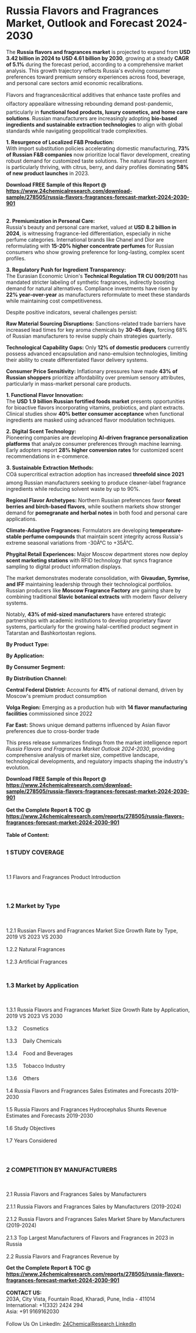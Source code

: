 <h1>Russia Flavors and Fragrances Market, Outlook and Forecast 2024-2030</h1><p>The <strong>Russia flavors and fragrances market</strong> is projected to expand from <strong>USD 3.42 billion in 2024 to USD 4.61 billion by 2030</strong>, growing at a steady <strong>CAGR of 5.1%</strong> during the forecast period, according to a comprehensive market analysis. This growth trajectory reflects Russia's evolving consumer preferences toward premium sensory experiences across food, beverage, and personal care sectors amid economic recalibrations.</p><p>Flavors and fragrancesâcritical additives that enhance taste profiles and olfactory appealâare witnessing rebounding demand post-pandemic, particularly in <strong>functional food products, luxury cosmetics, and home care solutions</strong>. Russian manufacturers are increasingly adopting <strong>bio-based ingredients and sustainable extraction technologies</strong> to align with global standards while navigating geopolitical trade complexities.</p><p><strong>1. Resurgence of Localized F&amp;B Production:</strong><br>
With import substitution policies accelerating domestic manufacturing, <strong>73% of Russian F&amp;B companies</strong> now prioritize local flavor development, creating robust demand for customized taste solutions. The natural flavors segment is particularly thriving, with citrus, berry, and dairy profiles dominating <strong>58% of new product launches</strong> in 2023.</p><div><b>Download FREE Sample of this Report @ 
            <a href="https://www.24chemicalresearch.com/download-sample/278505/russia-flavors-fragrances-forecast-market-2024-2030-901">
            https://www.24chemicalresearch.com/download-sample/278505/russia-flavors-fragrances-forecast-market-2024-2030-901</a></b></div><br><p><strong>2. Premiumization in Personal Care:</strong><br>
Russia's beauty and personal care market, valued at <strong>USD 8.2 billion in 2024</strong>, is witnessing fragrance-led differentiation, especially in niche perfume categories. International brands like Chanel and Dior are reformulating with <strong>15-20% higher concentrate perfumes</strong> for Russian consumers who show growing preference for long-lasting, complex scent profiles.</p><p><strong>3. Regulatory Push for Ingredient Transparency:</strong><br>
The Eurasian Economic Union's <strong>Technical Regulation TR CU 009/2011</strong> has mandated stricter labeling of synthetic fragrances, indirectly boosting demand for natural alternatives. Compliance investments have risen by <strong>22% year-over-year</strong> as manufacturers reformulate to meet these standards while maintaining cost competitiveness.</p><p>Despite positive indicators, several challenges persist:</p><p><strong>Raw Material Sourcing Disruptions:</strong> Sanctions-related trade barriers have increased lead times for key aroma chemicals by <strong>30-45 days</strong>, forcing 68% of Russian manufacturers to revise supply chain strategies quarterly.</p><p><strong>Technological Capability Gaps:</strong> Only <strong>12% of domestic producers</strong> currently possess advanced encapsulation and nano-emulsion technologies, limiting their ability to create differentiated flavor delivery systems.</p><p><strong>Consumer Price Sensitivity:</strong> Inflationary pressures have made <strong>43% of Russian shoppers</strong> prioritize affordability over premium sensory attributes, particularly in mass-market personal care products.</p><p><strong>1. Functional Flavor Innovation:</strong><br>
The <strong>USD 1.9 billion Russian fortified foods market</strong> presents opportunities for bioactive flavors incorporating vitamins, probiotics, and plant extracts. Clinical studies show <strong>40% better consumer acceptance</strong> when functional ingredients are masked using advanced flavor modulation techniques.</p><p><strong>2. Digital Scent Technology:</strong><br>
Pioneering companies are developing <strong>AI-driven fragrance personalization platforms</strong> that analyze consumer preferences through machine learning. Early adopters report <strong>28% higher conversion rates</strong> for customized scent recommendations in e-commerce.</p><p><strong>3. Sustainable Extraction Methods:</strong><br>
COâ supercritical extraction adoption has increased <strong>threefold since 2021</strong> among Russian manufacturers seeking to produce cleaner-label fragrance ingredients while reducing solvent waste by up to 90%.</p><p><strong>Regional Flavor Archetypes:</strong> Northern Russian preferences favor <strong>forest berries and birch-based flavors</strong>, while southern markets show stronger demand for <strong>pomegranate and herbal notes</strong> in both food and personal care applications.</p><p><strong>Climate-Adaptive Fragrances:</strong> Formulators are developing <strong>temperature-stable perfume compounds</strong> that maintain scent integrity across Russia's extreme seasonal variations from -30Â°C to +35Â°C.</p><p><strong>Phygital Retail Experiences:</strong> Major Moscow department stores now deploy <strong>scent marketing stations</strong> with RFID technology that syncs fragrance sampling to digital product information displays.</p><p>The market demonstrates moderate consolidation, with <strong>Givaudan, Symrise, and IFF</strong> maintaining leadership through their technological portfolios. Russian producers like <strong>Moscow Fragrance Factory</strong> are gaining share by combining traditional <strong>Slavic botanical extracts</strong> with modern flavor delivery systems.</p><p>Notably, <strong>43% of mid-sized manufacturers</strong> have entered strategic partnerships with academic institutions to develop proprietary flavor systems, particularly for the growing halal-certified product segment in Tatarstan and Bashkortostan regions.</p><p><strong>By Product Type:</strong></p><p><strong>By Application:</strong></p><p><strong>By Consumer Segment:</strong></p><p><strong>By Distribution Channel:</strong></p><p><strong>Central Federal District:</strong> Accounts for <strong>41%</strong> of national demand, driven by Moscow's premium product consumption</p><p><strong>Volga Region:</strong> Emerging as a production hub with <strong>14 flavor manufacturing facilities</strong> commissioned since 2022</p><p><strong>Far East:</strong> Shows unique demand patterns influenced by Asian flavor preferences due to cross-border trade</p><p>This press release summarizes findings from the market intelligence report <em>Russia Flavors and Fragrances Market Outlook 2024-2030</em>, providing comprehensive analysis of market size, competitive landscape, technological developments, and regulatory impacts shaping the industry's evolution.</p><div><b>Download FREE Sample of this Report @ 
            <a href="https://www.24chemicalresearch.com/download-sample/278505/russia-flavors-fragrances-forecast-market-2024-2030-901">
            https://www.24chemicalresearch.com/download-sample/278505/russia-flavors-fragrances-forecast-market-2024-2030-901</a></b></div><br><div><b>Get the Complete Report & TOC @ 
            <a href="https://www.24chemicalresearch.com/reports/278505/russia-flavors-fragrances-forecast-market-2024-2030-901">
            https://www.24chemicalresearch.com/reports/278505/russia-flavors-fragrances-forecast-market-2024-2030-901</a></b></div><br>
            <b>Table of Content:</b><p><h2><span style="font-size:16px"><strong>1 STUDY COVERAGE</strong></span></h2><br />
<p>1.1 Flavors and Fragrances Product Introduction</p><br />
<h2><span style="font-size:16px"><strong>1.2 Market by Type</strong></span></h2><br />
<p>1.2.1 Russian Flavors and Fragrances Market Size Growth Rate by Type, 2019 VS 2023 VS 2030<br /><br />
1.2.2 Natural Fragrances&nbsp;&nbsp; &nbsp;<br /><br />
1.2.3 Artificial Fragrances<br /><br />
<h2><span style="font-size:16px"><strong>1.3 Market by Application</strong></span></h2><br />
<p>1.3.1 Russia Flavors and Fragrances Market Size Growth Rate by Application, 2019 VS 2023 VS 2030<br /><br />
1.3.2&nbsp;&nbsp; &nbsp;Cosmetics<br /><br />
1.3.3&nbsp;&nbsp; &nbsp;Daily Chemicals<br /><br />
1.3.4&nbsp;&nbsp; &nbsp;Food and Beverages<br /><br />
1.3.5&nbsp;&nbsp; &nbsp;Tobacco Industry<br /><br />
1.3.6&nbsp;&nbsp; &nbsp;Others<br /><br />
1.4 Russia Flavors and Fragrances Sales Estimates and Forecasts 2019-2030<br /><br />
1.5 Russia Flavors and Fragrances Hydrocephalus Shunts Revenue Estimates and Forecasts 2019-2030<br /><br />
1.6 Study Objectives<br /><br />
1.7 Years Considered</p><br />
<h2><span style="font-size:16px"><strong>2 COMPETITION BY MANUFACTURERS</strong></span></h2><br />
<p>2.1 Russia Flavors and Fragrances Sales by Manufacturers<br /><br />
2.1.1 Russia Flavors and Fragrances Sales by Manufacturers (2019-2024)<br /><br />
2.1.2 Russia Flavors and Fragrances Sales Market Share by Manufacturers (2019-2024)<br /><br />
2.1.3 Top Largest Manufacturers of Flavors and Fragrances in 2023 in Russia<br /><br />
2.2 Russia Flavors and Fragrances Revenue by </p><div><b>Get the Complete Report & TOC @ 
            <a href="https://www.24chemicalresearch.com/reports/278505/russia-flavors-fragrances-forecast-market-2024-2030-901">
            https://www.24chemicalresearch.com/reports/278505/russia-flavors-fragrances-forecast-market-2024-2030-901</a></b></div><br><b>CONTACT US:</b><br>
            203A, City Vista, Fountain Road, Kharadi, Pune, India - 411014<br>
            International: +1(332) 2424 294<br>
            Asia: +91 9169162030 <br><br>
            Follow Us On LinkedIn: <a href="https://www.linkedin.com/company/24chemicalresearch/">24ChemicalResearch LinkedIn</a>